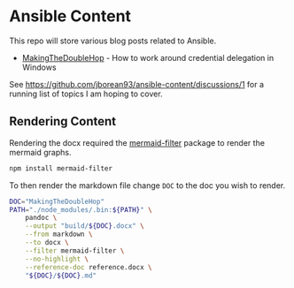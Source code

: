 # Ansible Content
This repo will store various blog posts related to Ansible.

+ [MakingTheDoubleHop](./MakingTheDoubleHop/MakingTheDoubleHop.md) - How to work around credential delegation in Windows

See https://github.com/jborean93/ansible-content/discussions/1 for a running list of topics I am hoping to cover.

## Rendering Content
Rendering the docx required the [mermaid-filter](https://github.com/raghur/mermaid-filter) package to render the mermaid graphs.

```bash
npm install mermaid-filter
```

To then render the markdown file change `DOC` to the doc you wish to render.

```bash
DOC="MakingTheDoubleHop"
PATH="./node_modules/.bin:${PATH}" \
    pandoc \
    --output "build/${DOC}.docx" \
    --from markdown \
    --to docx \
    --filter mermaid-filter \
    --no-highlight \
    --reference-doc reference.docx \
    "${DOC}/${DOC}.md"
```
